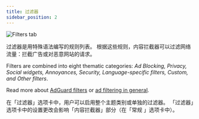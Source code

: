 ```yaml
---
title: 过滤器
sidebar_position: 2
---
```


![Filters tab](https://cdn.adtidy.org/public/Adguard/Blog/AG_for_Safari_in-depth_review/Filters.png)

过滤器是用特殊语法编写的规则列表。 根据这些规则，内容拦截器可以过滤网络流量：拦截广告或对恶意网站的请求。

Filters are combined into eight thematic categories: _Ad Blocking, Privacy, Social widgets, Annoyances, Security, Language-specific filters, Custom, and Other filters_.

Read more about [AdGuard filters](/general/ad-filtering/adguard-filters) or [ad filtering in general](/general/ad-filtering/how-ad-blocking-works).

在「过滤器」选项卡中，用户可以启用整个主题类别或单独的过滤器。 「过滤器」选项卡中的设置更改会影响「内容拦截器」部分（在「常规 」选项卡中）。
